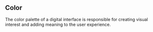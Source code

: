 ## Color
The color palette of a digital interface is responsible for creating visual interest and adding meaning to the user experience.